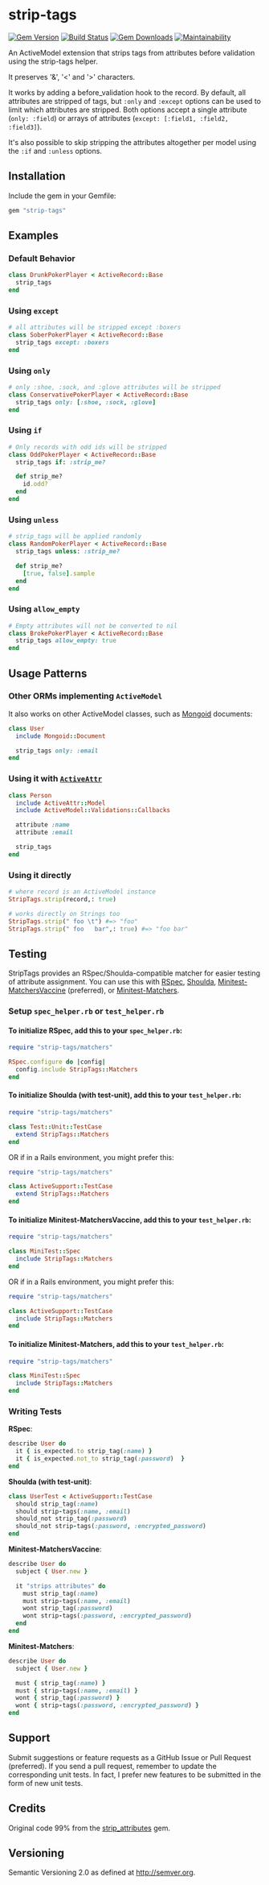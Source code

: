 # strip-tags

[![Gem Version](http://img.shields.io/gem/v/strip-tags.svg)](https://rubygems.org/gems/strip-tags)
[![Build Status](https://github.com/wulffeld/strip-tags/workflows/CI/badge.svg?branch=main)](https://github.com/wulffeld/strip-tags/actions?query=workflow%3ACI)
[![Gem Downloads](https://img.shields.io/gem/dt/strip-tags.svg)](https://rubygems.org/gems/strip-tags)
[![Maintainability](https://api.codeclimate.com/v1/badges/7b3c646f87ca2d6d691c/maintainability)](https://codeclimate.com/github/wulffeld/strip-tags)

An ActiveModel extension that strips tags from attributes before validation using the strip-tags helper.

It preserves '&', '<' and '>' characters.

It works by adding a before_validation hook to the record.  By default, all
attributes are stripped of tags, but `:only` and `:except` options can be
used to limit which attributes are stripped.  Both options accept a single
attribute (`only: :field`) or arrays of attributes (`except: [:field1,
:field2, :field3]`).

It's also possible to skip stripping the attributes altogether per model using the `:if` and `:unless` options.

## Installation

Include the gem in your Gemfile:

```ruby
gem "strip-tags"
```

## Examples

### Default Behavior

```ruby
class DrunkPokerPlayer < ActiveRecord::Base
  strip_tags
end
```

### Using `except`

```ruby
# all attributes will be stripped except :boxers
class SoberPokerPlayer < ActiveRecord::Base
  strip_tags except: :boxers
end
```

### Using `only`

```ruby
# only :shoe, :sock, and :glove attributes will be stripped
class ConservativePokerPlayer < ActiveRecord::Base
  strip_tags only: [:shoe, :sock, :glove]
end
```

### Using `if`

```ruby
# Only records with odd ids will be stripped
class OddPokerPlayer < ActiveRecord::Base
  strip_tags if: :strip_me?

  def strip_me?
    id.odd?
  end
end
```

### Using `unless`

```ruby
# strip_tags will be applied randomly
class RandomPokerPlayer < ActiveRecord::Base
  strip_tags unless: :strip_me?

  def strip_me?
    [true, false].sample
  end
end
```

### Using `allow_empty`

```ruby
# Empty attributes will not be converted to nil
class BrokePokerPlayer < ActiveRecord::Base
  strip_tags allow_empty: true
end
```

## Usage Patterns

### Other ORMs implementing `ActiveModel`

It also works on other ActiveModel classes, such as [Mongoid](http://mongoid.org/) documents:

```ruby
class User
  include Mongoid::Document

  strip_tags only: :email
end
```

### Using it with [`ActiveAttr`](https://github.com/cgriego/active_attr)

```ruby
class Person
  include ActiveAttr::Model
  include ActiveModel::Validations::Callbacks

  attribute :name
  attribute :email

  strip_tags
end

```

### Using it directly

```ruby
# where record is an ActiveModel instance
StripTags.strip(record,: true)

# works directly on Strings too
StripTags.strip(" foo \t") #=> "foo"
StripTags.strip(" foo   bar",: true) #=> "foo bar"
```

## Testing

StripTags provides an RSpec/Shoulda-compatible matcher for easier
testing of attribute assignment. You can use this with
[RSpec](http://rspec.info/), [Shoulda](https://github.com/thoughtbot/shoulda),
[Minitest-MatchersVaccine](https://github.com/rmm5t/minitest-matchers_vaccine)
(preferred), or
[Minitest-Matchers](https://github.com/wojtekmach/minitest-matchers).

### Setup `spec_helper.rb` or `test_helper.rb`

#### To initialize **RSpec**, add this to your `spec_helper.rb`:

```ruby
require "strip-tags/matchers"

RSpec.configure do |config|
  config.include StripTags::Matchers
end
```

#### To initialize **Shoulda (with test-unit)**, add this to your `test_helper.rb`:

```ruby
require "strip-tags/matchers"

class Test::Unit::TestCase
  extend StripTags::Matchers
end
```

OR if in a Rails environment, you might prefer this:

``` ruby
require "strip-tags/matchers"

class ActiveSupport::TestCase
  extend StripTags::Matchers
end
```

#### To initialize **Minitest-MatchersVaccine**, add this to your `test_helper.rb`:

```ruby
require "strip-tags/matchers"

class MiniTest::Spec
  include StripTags::Matchers
end
```

OR if in a Rails environment, you might prefer this:

``` ruby
require "strip-tags/matchers"

class ActiveSupport::TestCase
  include StripTags::Matchers
end
```

#### To initialize **Minitest-Matchers**, add this to your `test_helper.rb`:

```ruby
require "strip-tags/matchers"

class MiniTest::Spec
  include StripTags::Matchers
end
```

### Writing Tests

**RSpec**:

```ruby
describe User do
  it { is_expected.to strip_tag(:name) }
  it { is_expected.not_to strip_tag(:password)  }
end
```

**Shoulda (with test-unit)**:

```ruby
class UserTest < ActiveSupport::TestCase
  should strip_tag(:name)
  should strip-tags(:name, :email)
  should_not strip_tag(:password)
  should_not strip-tags(:password, :encrypted_password)
end
```

**Minitest-MatchersVaccine**:

```ruby
describe User do
  subject { User.new }

  it "strips attributes" do
    must strip_tag(:name)
    must strip-tags(:name, :email)
    wont strip_tag(:password)
    wont strip-tags(:password, :encrypted_password)
  end
end
```

**Minitest-Matchers**:

```ruby
describe User do
  subject { User.new }

  must { strip_tag(:name) }
  must { strip-tags(:name, :email) }
  wont { strip_tag(:password) }
  wont { strip-tags(:password, :encrypted_password) }
end
```

## Support

Submit suggestions or feature requests as a GitHub Issue or Pull
Request (preferred). If you send a pull request, remember to update the
corresponding unit tests.  In fact, I prefer new features to be submitted in the
form of new unit tests.

## Credits

Original code 99% from the [strip_attributes](https://github.com/rmm5t/strip_attributes) gem.

## Versioning

Semantic Versioning 2.0 as defined at <http://semver.org>.
